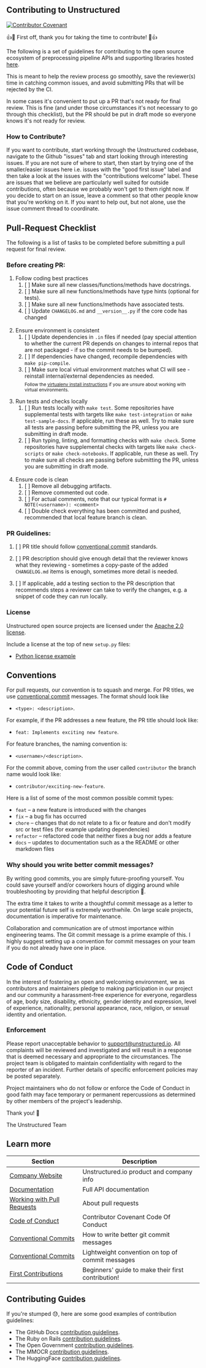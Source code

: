 ## Contributing to Unstructured

[![Contributor Covenant](https://img.shields.io/badge/Contributor%20Covenant-2.1-4baaaa.svg)](code_of_conduct.md)

👍🎉 First off, thank you for taking the time to contribute! 🎉👍

The following is a set of guidelines for contributing to the open source ecosystem of preprocessing pipeline APIs and supporting libraries hosted [here](https://github.com/Unstructured-IO).

This is meant to help the review process go smoothly, save the reviewer(s) time in catching common issues, and avoid submitting PRs that will be rejected by the CI.

In some cases it's convenient to put up a PR that's not ready for final review. This is fine (and under those circumstances it's not necessary to go through this checklist), but the PR should be put in draft mode so everyone knows it's not ready for review. 

### How to Contribute?

If you want to contribute, start working through the Unstructured codebase, navigate to the Github "issues" tab and start looking through interesting issues. If you are not sure of where to start, then start by trying one of the smaller/easier issues here i.e. issues with the "good first issue" label and then take a look at the issues with the "contributions welcome" label. These are issues that we believe are particularly well suited for outside contributions, often because we probably won't get to them right now. If you decide to start on an issue, leave a comment so that other people know that you're working on it. If you want to help out, but not alone, use the issue comment thread to coordinate.


## Pull-Request Checklist

The following is a list of tasks to be completed before submitting a pull request for final review.

### Before creating PR:

1. Follow coding best practices
    1. [ ] Make sure all new classes/functions/methods have docstrings.
    1. [ ] Make sure all new functions/methods have type hints (optional for tests).
    1. [ ] Make sure all new functions/methods have associated tests.
    1. [ ] Update `CHANGELOG.md` and `__version__.py` if the core code has changed
<br/><br/>
1. Ensure environment is consistent
    1. [ ] Update dependencies in `.in` files if needed (pay special attention to whether the current PR depends on changes to internal repos that are not packaged - if so the commit needs to be bumped).
    1. [ ] If dependencies have changed, recompile dependencies with `make pip-compile`.
    1. [ ] Make sure local virtual environment matches what CI will see - reinstall internal/external dependencies as needed.\
<sub>Follow the [virtualenv install instructions](https://github.com/Unstructured-IO/community#mac--homebrew) if you are unsure about working with virtual environments.
<br/><br/>    
1. Run tests and checks locally
    1. [ ] Run tests locally with `make test`. Some repositories have supplemental tests with targets like `make test-integration` or `make test-sample-docs`. If applicable, run these as well. Try to make sure all tests are passing before submitting the PR, unless you are submitting in draft mode.
    1. [ ] Run typing, linting, and formatting checks with `make check`. Some repositories have supplemental checks with targets like `make check-scripts` or `make check-notebooks`. If applicable, run these as well. Try to make sure all checks are passing before submitting the PR, unless you are submitting in draft mode.
<br/><br/>    
1. Ensure code is clean
    1. [ ] Remove all debugging artifacts.
    1. [ ] Remove commented out code. 
    1. [ ] For actual comments, note that our typical format is `# NOTE(<username>): <comment>`
    1. [ ] Double check everything has been committed and pushed, recommended that local feature branch is clean.
    
### PR Guidelines:

1. [ ] PR title should follow [conventional commit](https://www.conventionalcommits.org/en/v1.0.0/) standards.
      
1. [ ] PR description should give enough detail that the reviewer knows what they reviewing - sometimes a copy-paste of the added `CHANGELOG.md` items is enough, sometimes more detail is needed.

1. [ ] If applicable, add a testing section to the PR description that recommends steps a reviewer can take to verify the changes, e.g. a snippet of code they can run locally.

### License

Unstructured open source projects are licensed under the [Apache 2.0 license](https://www.apache.org/licenses/LICENSE-2.0).

Include a license at the top of new `setup.py` files:

- [Python license example](https://github.com/Unstructured-IO/unstructured/blob/main/setup.py)


## Conventions

For pull requests, our convention is to squash and merge. For PR titles, we use [conventional commit](https://www.freecodecamp.org/news/how-to-write-better-git-commit-messages/#conventional-commits) messages. The format should look like 

- `<type>: <description>`.

For example, if the PR addresses a new feature, the PR title should look like: 

- `feat: Implements exciting new feature`. 

For feature branches, the naming convention is:

- `<username>/<description>`. 

For the commit above, coming from the user called `contributor` the branch name would look like: 

- `contributor/exciting-new-feature`.

Here is a list of some of the most common possible commit types:

- `feat` – a new feature is introduced with the changes
- `fix` – a bug fix has occurred
- `chore` – changes that do not relate to a fix or feature and don't modify src or test files (for example updating dependencies)
- `refactor` – refactored code that neither fixes a bug nor adds a feature
- `docs` – updates to documentation such as a the README or other markdown files

### Why should you write better commit messages?

By writing good commits, you are simply future-proofing yourself. You could save yourself and/or coworkers hours of digging around while troubleshooting by providing that helpful description 🙂. 

The extra time it takes to write a thoughtful commit message as a letter to your potential future self is extremely worthwhile. On large scale projects, documentation is imperative for maintenance.

Collaboration and communication are of utmost importance within engineering teams. The Git commit message is a prime example of this. I highly suggest setting up a convention for commit messages on your team if you do not already have one in place.


## Code of Conduct

In the interest of fostering an open and welcoming environment, we as contributors and maintainers pledge to making participation in our project and our community a harassment-free experience for everyone, regardless of age, body size, disability, ethnicity, gender identity and expression, level of experience, nationality, personal appearance, race, religion, or sexual identity and orientation.

### Enforcement

Please report unacceptable behavior to support@unstructured.io. All complaints will be reviewed and investigated and will result in a response that is deemed necessary and appropriate to the circumstances. The project team is obligated to maintain confidentiality with regard to the reporter of an incident. Further details of specific enforcement policies may be posted separately.

Project maintainers who do not follow or enforce the Code of Conduct in good faith may face temporary or permanent repercussions as determined by other members of the project's leadership.

Thank you! 🤗

The Unstructured Team


## Learn more

| Section | Description |
|-|-|
| [Company Website](https://unstructured.io) | Unstructured.io product and company info |
| [Documentation](https://docs.unstructured.io/) | Full API documentation |
| [Working with Pull Requests](https://docs.github.com/en/pull-requests/collaborating-with-pull-requests/proposing-changes-to-your-work-with-pull-requests/about-pull-requests) | About pull requests |
| [Code of Conduct](https://www.contributor-covenant.org/version/1/4/code-of-conduct/) | Contributor Covenant Code Of Conduct |
| [Conventional Commits](https://www.freecodecamp.org/news/how-to-write-better-git-commit-messages/) | How to write better git commit messages |
| [Conventional Commits](https://www.conventionalcommits.org/en/v1.0.0/) | Lightweight convention on top of commit messages |
| [First Contributions](https://github.com/firstcontributions/first-contributions/blob/main/README.md) | Beginners' guide to make their first contribution! |


## Contributing Guides

If you're stumped 😓, here are some good examples of contribution guidelines:

- The GitHub Docs [contribution guidelines](https://github.com/github/docs/blob/main/CONTRIBUTING.md).
- The Ruby on Rails [contribution guidelines](https://github.com/rails/rails/blob/main/CONTRIBUTING.md).
- The Open Government [contribution guidelines](https://github.com/opengovernment/opengovernment/blob/master/CONTRIBUTING.md).
- The MMOCR [contribution guidelines](https://mmocr.readthedocs.io/en/dev-1.x/notes/contribution_guide.html).
- The HuggingFace [contribution guidelines](https://huggingface2.notion.site/Contribution-Guide-19411c29298644df8e9656af45a7686d).
